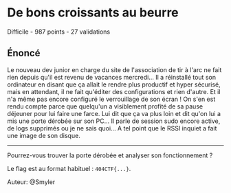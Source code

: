 # De bons croissants au beurre

Difficile - 987 points - 27 validations

## Énoncé

Le nouveau dev junior en charge du site de l'association de tir à l'arc
ne fait rien depuis qu'il est revenu de vacances mercredi...
Il a réinstallé tout son ordinateur en disant que ça allait le rendre plus productif et hyper sécurisé,
mais en attendant, il ne fait qu'éditer des configurations et rien d'autre.
Et il n'a même pas encore configuré le verrouillage de son écran !
On s'en est rendu compte parce que quelqu'un a visiblement profité de sa pause déjeuner
pour lui faire une farce.
Lui dit que ça va plus loin et dit qu'on lui a mis une porte dérobée sur son PC...
Il parle de session sudo encore active, de logs supprimés ou je ne sais quoi...
A tel point que le RSSI inquiet a fait une image de son disque.

---

Pourrez-vous trouver la porte dérobée et analyser son fonctionnement ?

Le flag est au format habituel : `404CTF{...}`.

Auteur: @Smyler

